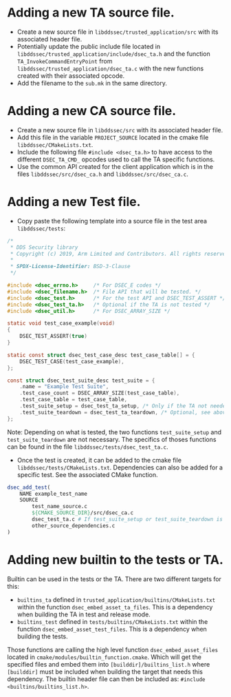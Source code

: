 # Adding a new TA source file.

- Create a new source file in `libddssec/trusted_application/src` with its
  associated header file.
- Potentially update the public include file located in
  `libddssec/trusted_application/include/dsec_ta.h` and the function
  `TA_InvokeCommandEntryPoint` from `libddssec/trusted_application/dsec_ta.c`
  with the new functions created with their associated opcode.
- Add the filename to the `sub.mk` in the same directory.

# Adding a new CA source file.

- Create a new source file in `libddssec/src` with its associated header file.
- Add this file in the variable `PROJECT_SOURCE` located in the cmake file
  `libddssec/CMakeLists.txt`.
- Include the following file `#include <dsec_ta.h>` to have access to the
  different `DSEC_TA_CMD_` opcodes used to call the TA specific functions.
- Use the common API created for the client application which is in the files
  `libddssec/src/dsec_ca.h` and `libddssec/src/dsec_ca.c`.

# Adding a new Test file.

- Copy paste the following template into a source file in the test area
  `libddssec/tests`:

```C
/*
 * DDS Security library
 * Copyright (c) 2019, Arm Limited and Contributors. All rights reserved.
 *
 * SPDX-License-Identifier: BSD-3-Clause
 */

#include <dsec_errno.h>     /* For DSEC_E codes */
#include <dsec_filename.h>  /* File API that will be tested. */
#include <dsec_test.h>      /* For the test API and DSEC_TEST_ASSERT */
#include <dsec_test_ta.h>   /* Optional if the TA is not tested */
#include <dsec_util.h>      /* For DSEC_ARRAY_SIZE */

static void test_case_example(void)
{
    DSEC_TEST_ASSERT(true)
}

static const struct dsec_test_case_desc test_case_table[] = {
    DSEC_TEST_CASE(test_case_example),
};

const struct dsec_test_suite_desc test_suite = {
    .name = "Example Test Suite",
    .test_case_count = DSEC_ARRAY_SIZE(test_case_table),
    .test_case_table = test_case_table,
    .test_suite_setup = dsec_test_ta_setup, /* Only if the TA not needed. */
    .test_suite_teardown = dsec_test_ta_teardown, /* Optional, see above. */
};

```

Note: Depending on what is tested, the two functions `test_suite_setup` and
`test_suite_teardown` are not necessary. The specifics of thoses functions can
be found in the file `libddssec/tests/dsec_test_ta.c`.

- Once the test is created, it can be added to the cmake file
  `libddssec/tests/CMakeLists.txt`. Dependencies can also be added for a
  specific test. See the associated CMake function.

```CMake
dsec_add_test(
    NAME example_test_name
    SOURCE
        test_name_source.c
        ${CMAKE_SOURCE_DIR}/src/dsec_ca.c
        dsec_test_ta.c # If test_suite_setup or test_suite_teardown is set.
        other_source_dependencies.c
)
```

# Adding new builtin to the tests or TA.

Builtin can be used in the tests or the TA. There are two different targets for
this:
- `builtins_ta` defined in `trusted_application/builtins/CMakeLists.txt` within
  the function `dsec_embed_asset_ta_files`. This is a dependency when building
  the TA in test and release mode.
- `builtins_test` defined in `tests/builtins/CMakeLists.txt` within the function
  `dsec_embed_asset_test_files`. This is a dependency when building the tests.

Those functions are calling the high level function `dsec_embed_asset_files`
located in `cmake/modules/builtin_function.cmake`. Which will get the specified
files and embed them into `[builddir]/builtins_list.h` where `[builddir]` must
be included when building the target that needs this dependency. The builtin
header file can then be included as: `#include <builtins/builtins_list.h>`.
